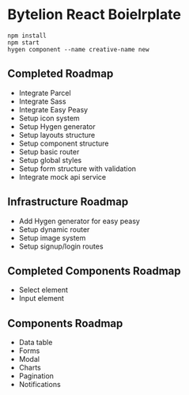 # Bytelion React Boielrplate

```
npm install
npm start
hygen component --name creative-name new
```

## Completed Roadmap
* Integrate Parcel
* Integrate Sass
* Integrate Easy Peasy
* Setup icon system
* Setup Hygen generator
* Setup layouts structure
* Setup component structure
* Setup basic router
* Setup global styles
* Setup form structure with validation
* Integrate mock api service

## Infrastructure Roadmap
* Add Hygen generator for easy peasy
* Setup dynamic router
* Setup image system
* Setup signup/login routes

## Completed Components Roadmap
* Select element
* Input element

## Components Roadmap
* Data table
* Forms
* Modal
* Charts
* Pagination
* Notifications